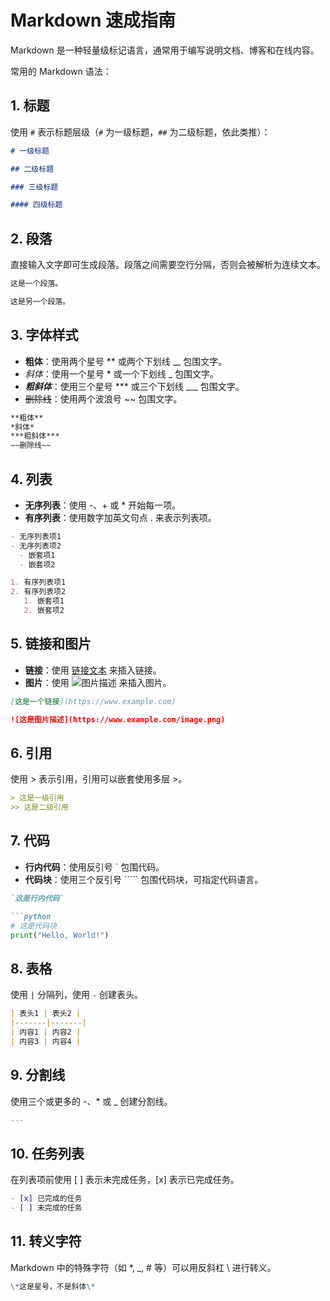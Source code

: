 # Markdown 速成指南

Markdown 是一种轻量级标记语言，通常用于编写说明文档、博客和在线内容。

常用的 Markdown 语法：

## 1. 标题

使用 `#` 表示标题层级（`#` 为一级标题，`##` 为二级标题，依此类推）：

```markdown
# 一级标题

## 二级标题

### 三级标题

#### 四级标题
```

## 2. 段落

直接输入文字即可生成段落。段落之间需要空行分隔，否则会被解析为连续文本。

``` markdown
这是一个段落。

这是另一个段落。
```

## 3. 字体样式

- **粗体**：使用两个星号 ** 或两个下划线 __ 包围文字。
- *斜体*：使用一个星号 * 或一个下划线 _ 包围文字。
- ___粗斜体___：使用三个星号 *** 或三个下划线 ___ 包围文字。
- ~~删除线~~：使用两个波浪号 ~~ 包围文字。

``` markdown
**粗体**
*斜体*
***粗斜体***
~~删除线~~
```

## 4. 列表

- **无序列表**：使用 -、+ 或 * 开始每一项。
- **有序列表**：使用数字加英文句点 . 来表示列表项。

``` markdown
- 无序列表项1
- 无序列表项2
  - 嵌套项1
  - 嵌套项2

1. 有序列表项1
2. 有序列表项2
   1. 嵌套项1
   2. 嵌套项2
```

## 5. 链接和图片

- **链接**：使用 [链接文本](URL) 来插入链接。
- **图片**：使用 ![图片描述](图片URL) 来插入图片。

``` markdown
[这是一个链接](https://www.example.com)

![这是图片描述](https://www.example.com/image.png)
```

## 6. 引用

使用 > 表示引用，引用可以嵌套使用多层 >。

``` markdown
> 这是一级引用
>> 这是二级引用
```

## 7. 代码

- **行内代码**：使用反引号 ` 包围代码。
- **代码块**：使用三个反引号 ````` 包围代码块，可指定代码语言。

``` markdown
`这是行内代码`

```python
# 这是代码块
print("Hello, World!")
```

## 8. 表格

使用 `|` 分隔列，使用 `-` 创建表头。

```markdown
| 表头1 | 表头2 |
|-------|-------|
| 内容1 | 内容2 |
| 内容3 | 内容4 |
```

## 9. 分割线
使用三个或更多的 -、* 或 _ 创建分割线。

``` markdown
---
```

## 10. 任务列表
在列表项前使用 [ ] 表示未完成任务，[x] 表示已完成任务。

``` markdown
- [x] 已完成的任务
- [ ] 未完成的任务
```

## 11. 转义字符
Markdown 中的特殊字符（如 *, _, # 等）可以用反斜杠 \ 进行转义。

``` markdown
\*这是星号，不是斜体\*
```
